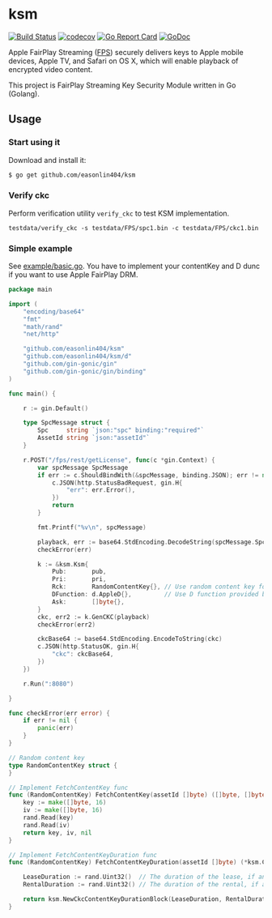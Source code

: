 # ksm

[![Build Status](https://travis-ci.org/easonlin404/ksm.svg)](https://travis-ci.org/easonlin404/ksm)
[![codecov](https://codecov.io/gh/easonlin404/ksm/branch/master/graph/badge.svg)](https://codecov.io/gh/easonlin404/ksm)
[![Go Report Card](https://goreportcard.com/badge/github.com/easonlin404/ksm)](https://goreportcard.com/report/github.com/easonlin404/ksm)
[![GoDoc](https://godoc.org/github.com/easonlin404/ksm?status.svg)](https://godoc.org/github.com/easonlin404/ksm)


Apple FairPlay Streaming ([FPS](https://developer.apple.com/streaming/fps/)) securely delivers keys to Apple mobile devices, Apple TV, and Safari on OS X, which will enable playback of encrypted video content. 

This project is FairPlay Streaming Key Security Module written in Go (Golang).

## Usage

### Start using it

Download and install it:

```bash
$ go get github.com/easonlin404/ksm
```

### Verify ckc
Perform verification utility `verify_ckc` to test KSM implementation.
```
testdata/verify_ckc -s testdata/FPS/spc1.bin -c testdata/FPS/ckc1.bin
```

### Simple example

See [example/basic.go](example/basic.go). You have to implement your contentKey and D dunc if you want to use Apple FairPlay DRM.

```go
package main

import (
	"encoding/base64"
	"fmt"
	"math/rand"
	"net/http"

	"github.com/easonlin404/ksm"
	"github.com/easonlin404/ksm/d"
	"github.com/gin-gonic/gin"
	"github.com/gin-gonic/gin/binding"
)

func main() {

	r := gin.Default()

	type SpcMessage struct {
		Spc     string `json:"spc" binding:"required"`
		AssetId string `json:"assetId"`
	}

	r.POST("/fps/rest/getLicense", func(c *gin.Context) {
		var spcMessage SpcMessage
		if err := c.ShouldBindWith(&spcMessage, binding.JSON); err != nil {
			c.JSON(http.StatusBadRequest, gin.H{
				"err": err.Error(),
			})
			return
		}

		fmt.Printf("%v\n", spcMessage)

		playback, err := base64.StdEncoding.DecodeString(spcMessage.Spc)
		checkError(err)

		k := &ksm.Ksm{
			Pub:       pub,
			Pri:       pri,
			Rck:       RandomContentKey{}, // Use random content key for testing
			DFunction: d.AppleD{},         // Use D function provided by Apple Inc.
			Ask:       []byte{},
		}
		ckc, err2 := k.GenCKC(playback)
		checkError(err2)

		ckcBase64 := base64.StdEncoding.EncodeToString(ckc)
		c.JSON(http.StatusOK, gin.H{
			"ckc": ckcBase64,
		})
	})

	r.Run(":8080")

}

func checkError(err error) {
	if err != nil {
		panic(err)
	}
}

// Random content key
type RandomContentKey struct {
}

// Implement FetchContentKey func
func (RandomContentKey) FetchContentKey(assetId []byte) ([]byte, []byte, error) {
	key := make([]byte, 16)
	iv := make([]byte, 16)
	rand.Read(key)
	rand.Read(iv)
	return key, iv, nil
}

// Implement FetchContentKeyDuration func
func (RandomContentKey) FetchContentKeyDuration(assetId []byte) (*ksm.CkcContentKeyDurationBlock, error) {

	LeaseDuration := rand.Uint32()  // The duration of the lease, if any, in seconds.
	RentalDuration := rand.Uint32() // The duration of the rental, if any, in seconds.

	return ksm.NewCkcContentKeyDurationBlock(LeaseDuration, RentalDuration), nil
}
```


